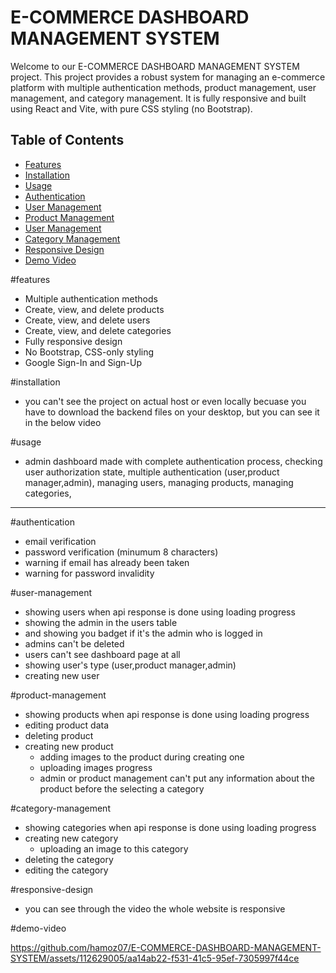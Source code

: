 # E-COMMERCE DASHBOARD MANAGEMENT SYSTEM

Welcome to our E-COMMERCE DASHBOARD MANAGEMENT SYSTEM project. This project provides a robust system for managing an e-commerce platform with multiple authentication methods, product management, user management, and category management. It is fully responsive and built using React and Vite, with pure CSS styling (no Bootstrap).

## Table of Contents
- [Features](#features)
- [Installation](#installation)
- [Usage](#usage)
- [Authentication](#authentication)
- [User Management](#user-management)
- [Product Management](#product-management)
- [User Management](#user-management)
- [Category Management](#category-management)
- [Responsive Design](#responsive-design)
- [Demo Video](#demo-video)

#features
- Multiple authentication methods
- Create, view, and delete products
- Create, view, and delete users
- Create, view, and delete categories
- Fully responsive design
- No Bootstrap, CSS-only styling
- Google Sign-In and Sign-Up

#installation
- you can't see the project on actual host or even locally becuase you have to download the backend files on your desktop, but you can see it in the below video



#usage
  - admin dashboard made with complete authentication process, checking user authorization state, multiple authentication (user,product manager,admin), managing  users, managing products, managing categories,
--------------------------------------------------
#authentication
  - email verification
  - password verification (minumum 8 characters)
  - warning if email has already been taken
  - warning for password invalidity

#user-management
  - showing users when api response is done using loading progress
  - showing the admin in the users table
  - and showing you badget if it's the admin who is logged in
  - admins can't be deleted
  - users can't see dashboard page at all
  - showing user's type (user,product manager,admin)
  - creating new user

#product-management
  - showing products when api response is done using loading progress
  - editing product data
  - deleting product
  -  creating new product
     - adding images to the product during creating one
     - uploading images progress
     - admin or product management can't put any information about the product before the selecting a category

#category-management
  - showing categories when api response is done using loading progress
  - creating new category
    - uploading an image to this category
  - deleting the category
  - editing the category

#responsive-design
  - you can see through the video the whole website is responsive


#demo-video

https://github.com/hamoz07/E-COMMERCE-DASHBOARD-MANAGEMENT-SYSTEM/assets/112629005/aa14ab22-f531-41c5-95ef-7305997f44ce
